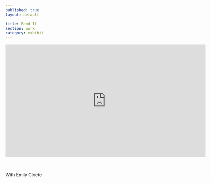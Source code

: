 ```yaml
---
published: true
layout: default

title: Bend It
section: work
category: exhibit
---
```


<iframe src="https://player.vimeo.com/video/167987921" width="640" height="360" frameborder="0" webkitallowfullscreen mozallowfullscreen allowfullscreen></iframe>

<br><br>
With Emily Cloete
